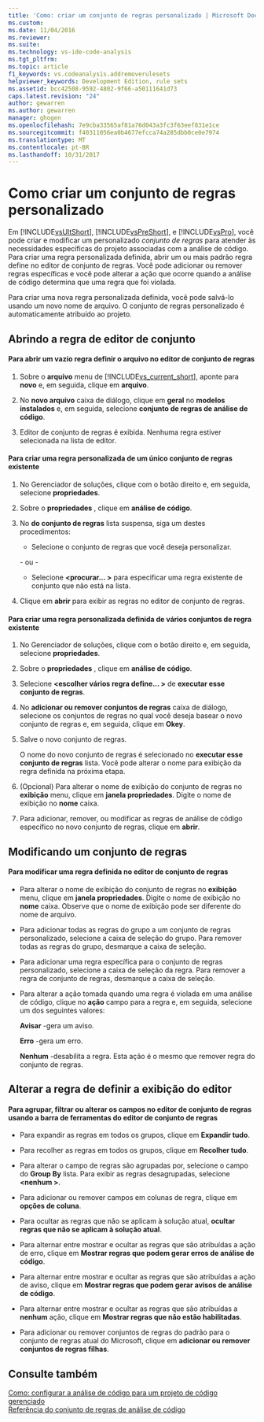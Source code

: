 ```yaml
---
title: 'Como: criar um conjunto de regras personalizado | Microsoft Docs'
ms.custom: 
ms.date: 11/04/2016
ms.reviewer: 
ms.suite: 
ms.technology: vs-ide-code-analysis
ms.tgt_pltfrm: 
ms.topic: article
f1_keywords: vs.codeanalysis.addremoverulesets
helpviewer_keywords: Development Edition, rule sets
ms.assetid: bcc42508-9592-4802-9f66-a50111641d73
caps.latest.revision: "24"
author: gewarren
ms.author: gewarren
manager: ghogen
ms.openlocfilehash: 7e9cba33565af81a76d043a3fc3f63eef831e1ce
ms.sourcegitcommit: f40311056ea0b4677efcca74a285dbb0ce0e7974
ms.translationtype: MT
ms.contentlocale: pt-BR
ms.lasthandoff: 10/31/2017
---
```

# <a name="how-to-create-a-custom-rule-set"></a>Como criar um conjunto de regras personalizado
Em [!INCLUDE[vsUltShort](../code-quality/includes/vsultshort_md.md)], [!INCLUDE[vsPreShort](../code-quality/includes/vspreshort_md.md)], e [!INCLUDE[vsPro](../code-quality/includes/vspro_md.md)], você pode criar e modificar um personalizado *conjunto de regras* para atender às necessidades específicas do projeto associadas com a análise de código. Para criar uma regra personalizada definida, abrir um ou mais padrão regra define no editor de conjunto de regras. Você pode adicionar ou remover regras específicas e você pode alterar a ação que ocorre quando a análise de código determina que uma regra que foi violada.  
  
 Para criar uma nova regra personalizada definida, você pode salvá-lo usando um novo nome de arquivo. O conjunto de regras personalizado é automaticamente atribuído ao projeto.  
  
## <a name="opening-the-rule-set-editor"></a>Abrindo a regra de editor de conjunto  
  
#### <a name="to-open-an-empty-rule-set-file-in-the-rule-set-editor"></a>Para abrir um vazio regra definir o arquivo no editor de conjunto de regras  
  
1.  Sobre o **arquivo** menu de [!INCLUDE[vs_current_short](../code-quality/includes/vs_current_short_md.md)], aponte para **novo** e, em seguida, clique em **arquivo**.  
  
2.  No **novo arquivo** caixa de diálogo, clique em **geral** no **modelos instalados** e, em seguida, selecione **conjunto de regras de análise de código**.  
  
3.  Editor de conjunto de regras é exibida. Nenhuma regra estiver selecionada na lista de editor.  
  
#### <a name="to-create-a-custom-rule-from-a-single-existing-rule-set"></a>Para criar uma regra personalizada de um único conjunto de regras existente  
  
1.  No Gerenciador de soluções, clique com o botão direito e, em seguida, selecione **propriedades**.  
  
2.  Sobre o **propriedades** , clique em **análise de código**.  
  
3.  No **do conjunto de regras** lista suspensa, siga um destes procedimentos:  
  
    -   Selecione o conjunto de regras que você deseja personalizar.  
  
     \- ou -  
  
    -   Selecione  **\<procurar... >** para especificar uma regra existente de conjunto que não está na lista.  
  
4.  Clique em **abrir** para exibir as regras no editor de conjunto de regras.  
  
#### <a name="to-create-a-custom-rule-set-from-multiple-existing-rule-sets"></a>Para criar uma regra personalizada definida de vários conjuntos de regra existente  
  
1.  No Gerenciador de soluções, clique com o botão direito e, em seguida, selecione **propriedades**.  
  
2.  Sobre o **propriedades** , clique em **análise de código**.  
  
3.  Selecione  **\<escolher vários regra define... >** de **executar esse conjunto de regras**.  
  
4.  No **adicionar ou remover conjuntos de regras** caixa de diálogo, selecione os conjuntos de regras no qual você deseja basear o novo conjunto de regras e, em seguida, clique em **Okey**.  
  
5.  Salve o novo conjunto de regras.  
  
     O nome do novo conjunto de regras é selecionado no **executar esse conjunto de regras** lista. Você pode alterar o nome para exibição da regra definida na próxima etapa.  
  
6.  (Opcional) Para alterar o nome de exibição do conjunto de regras no **exibição** menu, clique em **janela propriedades**. Digite o nome de exibição no **nome** caixa.  
  
7.  Para adicionar, remover, ou modificar as regras de análise de código específico no novo conjunto de regras, clique em **abrir**.  
  
## <a name="modifying-a-rule-set"></a>Modificando um conjunto de regras  
  
#### <a name="to-modify-a-rule-set-in-the-rule-set-editor"></a>Para modificar uma regra definida no editor de conjunto de regras  
  
-   Para alterar o nome de exibição do conjunto de regras no **exibição** menu, clique em **janela propriedades**. Digite o nome de exibição no **nome** caixa. Observe que o nome de exibição pode ser diferente do nome de arquivo.  
  
-   Para adicionar todas as regras do grupo a um conjunto de regras personalizado, selecione a caixa de seleção do grupo. Para remover todas as regras do grupo, desmarque a caixa de seleção.  
  
-   Para adicionar uma regra específica para o conjunto de regras personalizado, selecione a caixa de seleção da regra. Para remover a regra de conjunto de regras, desmarque a caixa de seleção.  
  
-   Para alterar a ação tomada quando uma regra é violada em uma análise de código, clique no **ação** campo para a regra e, em seguida, selecione um dos seguintes valores:  
  
     **Avisar** -gera um aviso.  
  
     **Erro** -gera um erro.  
  
     **Nenhum** -desabilita a regra. Esta ação é o mesmo que remover regra do conjunto de regras.  
  
## <a name="changing-the-rule-set-editor-display"></a>Alterar a regra de definir a exibição do editor  
  
#### <a name="to-group-filter-or-change-the-fields-in-the-rule-set-editor-by-using-the-rule-set-editor-toolbar"></a>Para agrupar, filtrar ou alterar os campos no editor de conjunto de regras usando a barra de ferramentas do editor de conjunto de regras  
  
-   Para expandir as regras em todos os grupos, clique em **Expandir tudo**.  
  
-   Para recolher as regras em todos os grupos, clique em **Recolher tudo**.  
  
-   Para alterar o campo de regras são agrupadas por, selecione o campo do **Group By** lista. Para exibir as regras desagrupadas, selecione  **\<nenhum >**.  
  
-   Para adicionar ou remover campos em colunas de regra, clique em **opções de coluna**.  
  
-   Para ocultar as regras que não se aplicam à solução atual, **ocultar regras que não se aplicam à solução atual**.  
  
-   Para alternar entre mostrar e ocultar as regras que são atribuídas a ação de erro, clique em **Mostrar regras que podem gerar erros de análise de código**.  
  
-   Para alternar entre mostrar e ocultar as regras que são atribuídas a ação de aviso, clique em **Mostrar regras que podem gerar avisos de análise de código**.  
  
-   Para alternar entre mostrar e ocultar as regras que são atribuídas a **nenhum** ação, clique em **Mostrar regras que não estão habilitadas**.  
  
-   Para adicionar ou remover conjuntos de regras do padrão para o conjunto de regras atual do Microsoft, clique em **adicionar ou remover conjuntos de regras filhas**.  
  
## <a name="see-also"></a>Consulte também  
 [Como: configurar a análise de código para um projeto de código gerenciado](../code-quality/how-to-configure-code-analysis-for-a-managed-code-project.md)   
 [Referência do conjunto de regras de análise de código](../code-quality/code-analysis-rule-set-reference.md)